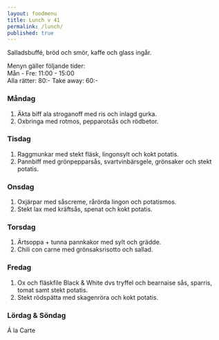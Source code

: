 ```yaml
---
layout: foodmenu
title: Lunch v 41
permalink: /lunch/
published: true
---
```

Salladsbuffé, bröd och smör, kaffe och glass ingår.

Menyn gäller följande tider:  
Mån - Fre: 11:00 - 15:00  
Alla rätter: 80:- Take away: 60:-

### Måndag

1. Äkta biff ala stroganoff med ris och inlagd gurka.
2. Oxbringa med rotmos, pepparotsås och rödbetor.

### Tisdag

1. Raggmunkar med stekt fläsk, lingonsylt och kokt potatis.
2. Pannbiff med grönpepparsås, svartvinbärsgele, grönsaker och stekt potatis.

### Onsdag

1. Oxjärpar med såscreme, rårörda lingon och potatismos.
2. Stekt lax med kräftsås, spenat och kokt potatis.

### Torsdag

1. Ärtsoppa + tunna pannkakor med sylt och grädde.
2. Chili con carne med grönsaksrisotto och sallad.

### Fredag

1. Ox och fläskfile Black & White dvs tryffel och bearnaise sås, sparris, tomat samt stekt potatis.
2. Stekt rödspätta med skagenröra och kokt potatis.

### Lördag & Söndag

Á la Carte
